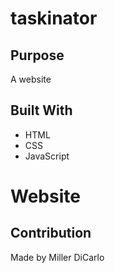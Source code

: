 # taskinator

## Purpose
A website

## Built With
* HTML
* CSS
* JavaScript

# Website


## Contribution
Made by Miller DiCarlo
